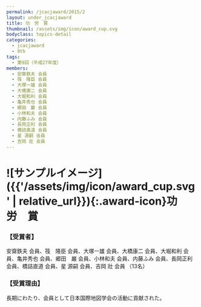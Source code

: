 ```yaml
---
permalink: /jcacjaward/2015/2
layout: under_jcacjaward
title: 功　労　賞
thumbnail: /assets/img/icon/award_cup.svg
bodyclass: topics-detail
categories:
  - jcacjaward
  - 9th
tags:
  - 第9回（平成27年度）
members:
  - 安齋鉄夫 会員
  - 筏　隆臣 会員
  - 大塚一雄 会員
  - 大橋康二 会員
  - 大堀和利 会員
  - 亀井秀也 会員
  - 郷田　巌 会員
  - 小林和夫 会員
  - 内藤ふみ 会員
  - 長岡正利 会員
  - 橋詰直道 会員
  - 星 源嗣 会員
  - 吉岡 壯 会員
---
```


# ![サンプルイメージ]({{'/assets/img/icon/award_cup.svg' | relative_url}}){:.award-icon}功　労　賞

### 【受賞者】

安齋鉄夫 会員、筏　隆臣 会員、大塚一雄 会員、大橋康二 会員、大堀和利 会員、亀井秀也 会員、郷田　巌 会員、小林和夫 会員、内藤ふみ 会員、長岡正利 会員、橋詰直道 会員、星 源嗣 会員、吉岡 壯 会員 （13名）

### 【受賞理由】

長期にわたり、会員として日本国際地図学会の活動に貢献された。
